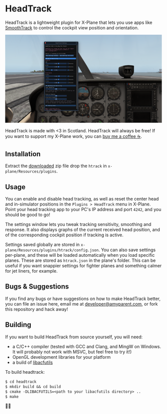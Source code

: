 # HeadTrack

HeadTrack is a lightweight plugin for X-Plane that lets you use apps like [SmoothTrack][smoothtrack] to control the cockpit view position and orientation.

![Main HeadTrack settings UI](doc/ui.png)

HeadTrack is made with <3 in Scotland. HeadTrack will always be free! If you want to support my X-Plane work, you can [buy me a coffee ☕][ko-fi].

## Installation

Extract the [downloaded][releases] zip file drop the `htrack` in `x-plane/Resources/plugins`.

## Usage

You can enable and disable head tracking, as well as reset the center head and in-simulator positions in the `Plugins > HeadTrack` menu in X-Plane. Point your head tracking app to your PC's IP address and port `4242`, and you should be good to go!

The settings window lets you tweak tracking sensitivity, smoothing and response. It also displays graphs of the current received head position, and of the corresponding cockpit position if tracking is active.

Settings saved globally are stored in `x-plane/Resources/plugins/htrack/config.json`. You can also save settings per-plane, and these will be loaded automatically when you load specific planes. These are stored as `htrack.json` in the plane's folder. This can be useful if you want snappier settings for fighter planes and something calmer for jet liners, for example.

## Bugs & Suggestions

If you find any bugs or have suggestions on how to make HeadTrack better, you can file an issue here, email me at <developer@amyparent.com>, or fork this repository and hack away!

## Building


If you want to build HeadTrack from source yourself, you will need:

- a C/C++ compiler (tested with GCC and Clang, and MingW on Windows. It will probably
  not work with MSVC, but feel free to try it!)
- OpenGL development libraries for your platform
- a build of [libacfutils][acfutils]

To build headtrack:

    $ cd headtrack
    $ mkdir build && cd build
    $ cmake -DLIBACFUTILS=<path to your libacfutils directory> ..
    $ make

🏳️‍⚧️

[smoothtrack]: https://smoothtrack.app/
[releases]: https://github.com/amyinorbit/headtrack/releases
[ko-fi]: https://ko-fi.com/amyinorbit
[acfutils]: https://github.com/skiselkov/libacfutils
